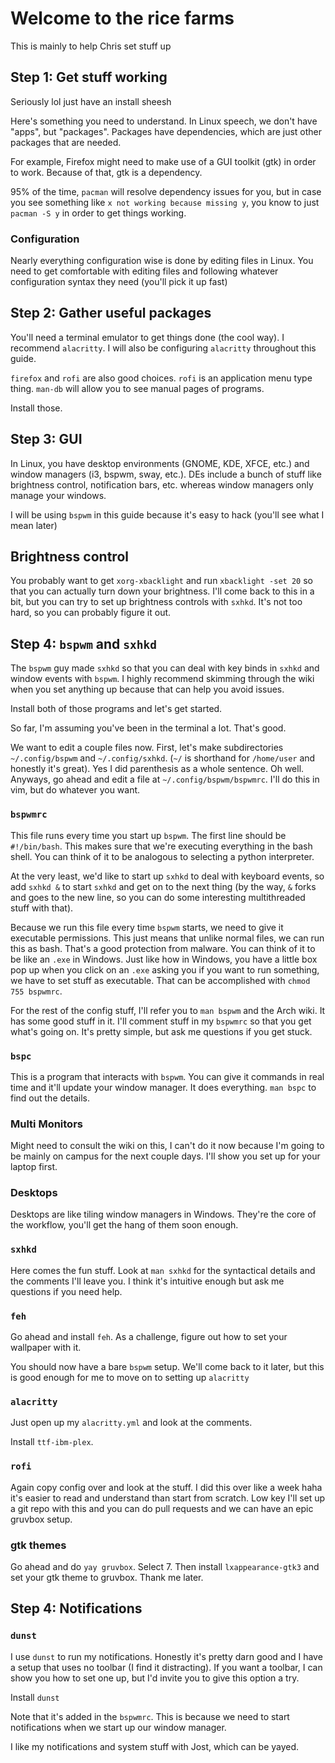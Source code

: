 # Welcome to the rice farms
This is mainly to help Chris set stuff up

## Step 1: Get stuff working
Seriously lol just have an install sheesh

Here's something you need to understand. In Linux speech, we don't have "apps", but "packages". Packages have dependencies, which are just other packages that are needed. 

For example, Firefox might need to make use of a GUI toolkit (gtk) in order to work. Because of that, gtk is a dependency. 

95% of the time, `pacman` will resolve dependency issues for you, but in case you see something like `x not working because missing y`, you know to just `pacman -S y` in order to get things working.

### Configuration
Nearly everything configuration wise is done by editing files in Linux. You need to get comfortable with editing files and following whatever configuration syntax they need (you'll pick it up fast)

## Step 2: Gather useful packages
You'll need a terminal emulator to get things done (the cool way). I recommend `alacritty`. I will also be configuring `alacritty` throughout this guide. 

`firefox` and `rofi` are also good choices. `rofi` is an application menu type thing. `man-db` will allow you to see manual pages of programs.

Install those.

## Step 3: GUI
In Linux, you have desktop environments (GNOME, KDE, XFCE, etc.) and window managers (i3, bspwm, sway, etc.). DEs include a bunch of stuff like brightness control, notification bars, etc. whereas window managers only manage your windows. 

I will be using `bspwm` in this guide because it's easy to hack (you'll see what I mean later)

## Brightness control
You probably want to get `xorg-xbacklight` and run `xbacklight -set 20` so that you can actually turn down your brightness. I'll come back to this in a bit, but you can try to set up brightness controls with `sxhkd`. It's not too hard, so you can probably figure it out. 

## Step 4: `bspwm` and `sxhkd`
The `bspwm` guy made `sxhkd` so that you can deal with key binds in `sxhkd` and window events with `bspwm`. I highly recommend skimming through the wiki when you set anything up because that can help you avoid issues. 

Install both of those programs and let's get started. 

So far, I'm assuming you've been in the terminal a lot. That's good. 

We want to edit a couple files now. First, let's make subdirectories `~/.config/bspwm` and `~/.config/sxhkd`. (`~/` is shorthand for `/home/user` and honestly it's great). Yes I did parenthesis as a whole sentence. Oh well. Anyways, go ahead and edit a file at `~/.config/bspwm/bspwmrc`. I'll do this in vim, but do whatever you want. 

### `bspwmrc`
This file runs every time you start up `bspwm`. The first line should be `#!/bin/bash`. This makes sure that we're executing everything in the bash shell. You can think of it to be analogous to selecting a python interpreter.

At the very least, we'd like to start up `sxhkd` to deal with keyboard events, so add `sxhkd &` to start `sxhkd` and get on to the next thing (by the way, `&` forks and goes to the new line, so you can do some interesting multithreaded stuff with that). 

Because we run this file every time `bspwm` starts, we need to give it executable permissions. This just means that unlike normal files, we can run this as bash. That's a good protection from malware. You can think of it to be like an `.exe` in Windows. Just like how in Windows, you have a little box pop up when you click on an `.exe` asking you if you want to run something, we have to set stuff as executable. That can be accomplished with `chmod 755 bspwmrc`.

For the rest of the config stuff, I'll refer you to `man bspwm` and the Arch wiki. It has some good stuff in it. I'll comment stuff in my `bspwmrc` so that you get what's going on. It's pretty simple, but ask me questions if you get stuck.

### `bspc` 
This is a program that interacts with `bspwm`. You can give it commands in real time and it'll update your window manager. It does everything. `man bspc` to find out the details.

### Multi Monitors
Might need to consult the wiki on this, I can't do it now because I'm going to be mainly on campus for the next couple days. I'll show you set up for your laptop first. 

### Desktops
Desktops are like tiling window managers in Windows. They're the core of the workflow, you'll get the hang of them soon enough. 

### `sxhkd`
Here comes the fun stuff. Look at `man sxhkd` for the syntactical details and the comments I'll leave you. I think it's intuitive enough but ask me questions if you need help.

### `feh`
Go ahead and install `feh`. As a challenge, figure out how to set your wallpaper with it. 

You should now have a bare `bspwm` setup. We'll come back to it later, but this is good enough for me to move on to setting up `alacritty`

### `alacritty`
Just open up my `alacritty.yml` and look at the comments.

Install `ttf-ibm-plex`.

### `rofi`
Again copy config over and look at the stuff. I did this over like a week haha it's easier to read and understand than start from scratch.
 Low key I'll set up a git repo with this and you can do pull requests and we can have an epic gruvbox setup.

### gtk themes
Go ahead and do `yay gruvbox`. Select 7. Then install `lxappearance-gtk3` and set your gtk theme to gruvbox. Thank me later.

## Step 4: Notifications
### `dunst` 
I use `dunst` to run my notifications. Honestly it's pretty darn good and I have a setup that uses no toolbar (I find it distracting). If you want a toolbar, I can show you how to set one up, but I'd invite you to give this option a try. 

Install `dunst`

Note that it's added in the `bspwmrc`. This is because we need to start notifications when we start up our window manager.

I like my notifications and system stuff with Jost, which can be yayed.
